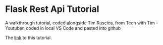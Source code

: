 # Flask Rest Api Tutorial

A walkthrough tutorial, coded alongside Tim Ruscica, from Tech with Tim - Youtuber, coded in local VS Code and pasted into github

The [link](https://www.youtube.com/watch?v=GMppyAPbLYk) to this tutorial.
